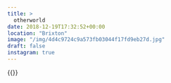 ```yaml
---
title: >
  otherworld
date: 2018-12-19T17:32:52+00:00
location: "Brixton"
image: "/img/4d4c9724c9a573fb03044f17fd9eb27d.jpg"
draft: false
instagram: true
---
```


{{<photo src="/img/4d4c9724c9a573fb03044f17fd9eb27d.jpg">}}

